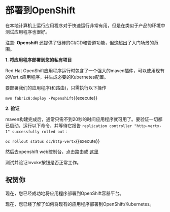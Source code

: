 # 部署到OpenShift

在本地计算机上运行应用程序对于快速运行非常有用，但是在类似于产品的环境中测试应用程序也很好。

注意: **Openshift** 还提供了很棒的CI/CD和管道功能，但这超出了入门场景的范围。

**1. 将应用程序部署到您的私有项目**

Red Hat OpenShift应用程序运行时包含了一个强大的maven插件，可以使用现有的Vert.x应用程序，并生成必要的Kubernetes配置。

要部署我们的应用程序(和路由)，只需执行以下操作

``mvn fabric8:deploy -Popenshift``{{execute}}

**2. 验证**

maven构建完成后，通常只需不到20秒的时间应用程序就可用了。要验证一切都已启动，运行以下命令，并等待它报告 ``replication controller "http-vertx-1" successfully rolled out`` :

``oc rollout status dc/http-vertx``{{execute}}

然后去openshift web控制台，点击路由或 [这里](http://http-vertx-dev.[[HOST_SUBDOMAIN]]-80-[[KATACODA_HOST]].environments.katacoda.com)

测试并验证Invoke按钮是否正常工作。

## 祝贺你

现在，您已经成功地将应用程序部署到OpenShift容器平台。

现在，您已经了解了如何将现有的应用程序部署到OpenShift/Kubernetes。